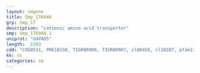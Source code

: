 ```yaml
---
layout: smgene
title: Smp_176940
grp: Smp_17
description: "cationic amino acid transporter"
smp: Smp_176940.1
uniprot: "G4VAD5"
length:  2103
cdd: "COG0531, PRK10238, TIGR00906, TIGR00907, cl00456, cl18287, pfam13520, pfam13906"
kk: ns
categories: sm
---
```

